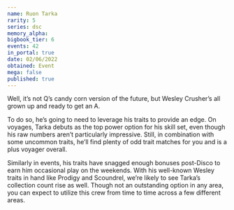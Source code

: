 ```yaml
---
name: Ruon Tarka
rarity: 5
series: dsc
memory_alpha:
bigbook_tier: 6
events: 42
in_portal: true
date: 02/06/2022
obtained: Event
mega: false
published: true
---
```


Well, it’s not Q’s candy corn version of the future, but Wesley Crusher’s all grown up and ready to get an A.

To do so, he’s going to need to leverage his traits to provide an edge. On voyages, Tarka debuts as the top power option for his skill set, even though his raw numbers aren’t particularly impressive. Still, in combination with some uncommon traits, he’ll find plenty of odd trait matches for you and is a plus voyager overall.

Similarly in events, his traits have snagged enough bonuses post-Disco to earn him occasional play on the weekends. With his well-known Wesley traits in hand like Prodigy and Scoundrel, we’re likely to see Tarka’s collection count rise as well. Though not an outstanding option in any area, you can expect to utilize this crew from time to time across a few different areas.
